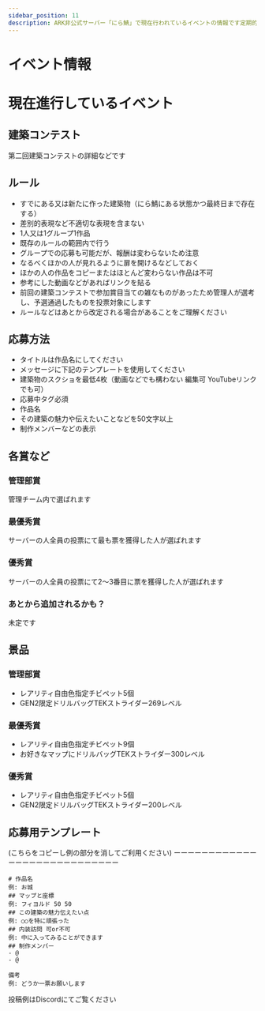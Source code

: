 ```yaml
---
sidebar_position: 11
description: ARK非公式サーバー「にら鯖」で現在行われているイベントの情報です定期的に楽しいイベントを用意しています　ぜひ楽しんでください！
---
```


# イベント情報

# 現在進行しているイベント

## 建築コンテスト
第二回建築コンテストの詳細などです

## ルール

- すでにある又は新たに作った建築物（にら鯖にある状態かつ最終日まで存在する）
- 差別的表現など不適切な表現を含まない
- 1人又は1グループ1作品
- 既存のルールの範囲内で行う
- グループでの応募も可能だが、報酬は変わらないため注意
- なるべくほかの人が見れるように扉を開けるなどしておく
- ほかの人の作品をコピーまたはほとんど変わらない作品は不可
- 参考にした動画などがあればリンクを貼る
- 前回の建築コンテストで参加賞目当ての雑なものがあったため管理人が選考し、予選通過したものを投票対象にします
- ルールなどはあとから改定される場合があることをご理解ください

## 応募方法
- タイトルは作品名にしてください
- メッセージに下記のテンプレートを使用してください
- 建築物のスクショを最低4枚（動画などでも構わない 編集可 YouTubeリンクでも可）
- 応募中タグ必須
- 作品名
- その建築の魅力や伝えたいことなどを50文字以上
- 制作メンバーなどの表示

## 各賞など
### 管理部賞
管理チーム内で選ばれます
### 最優秀賞
サーバーの人全員の投票にて最も票を獲得した人が選ばれます
### 優秀賞 
サーバーの人全員の投票にて2～3番目に票を獲得した人が選ばれます
### あとから追加されるかも？
未定です

## 景品
### 管理部賞
- レアリティ自由色指定チビペット5個
- GEN2限定ドリルバッグTEKストライダー269レベル
### 最優秀賞
- レアリティ自由色指定チビペット9個
- お好きなマップにドリルバッグTEKストライダー300レベル
### 優秀賞 
- レアリティ自由色指定チビペット5個
- GEN2限定ドリルバッグTEKストライダー200レベル
## 応募用テンプレート
(こちらをコピーし例の部分を消してご利用ください)
ーーーーーーーーーーーーーーーーーーーーーーーーーーーー
```
# 作品名
例: お城
## マップと座標
例: フィヨルド 50 50
## この建築の魅力伝えたい点
例: ○○を特に頑張った
## 内装訪問 可or不可
例: 中に入ってみることができます
## 制作メンバー
- @
- @

備考
例: どうか一票お願いします
```

投稿例はDiscordにてご覧ください



<!-- 
## タエニアステラ

### タエニアステラとは？

タエニアステラとは日本人の方が制作中のMODマップです
タエニア種という固有種族と全く新しい固有生物が存在し、バイオームも多種多様なマップです

### アルファスコーチドアースアースの設定やルール
- 基本的には他のサーバーと同じルール設定です
- 転送可能（MODアイテムや生物は出来ません）

### クリア条件とクリア報酬
- タエニア種を除くすべてのMOD生物のテイムと3種類のアルファボス討伐
- 3種のボスの死体の前でのサバイバーが映ってるスクショ、テイム時に出る名前入力欄のスクショを提出
- クリア報告はてりにらのDMにお願いします

### 開催期間

7月1～7月7　ラプトル以上の[サブスクリプション](https://playark.jp/docs/Feeling)の方の先行プレイ
7月8～7月30日　一般公開（変更になる場合があります）



## マッスルアべレーション

### マッスルアべレーションとは？

マッスルアべレーションとはテイムできる生物が肩乗せや、手持ち恐竜だけになり　代わりに<h4>サバイバーの攻撃力が1000倍</h4>になり、他のステータスも強化される　簡単にいえば<h4>全てを筋肉で解決する</h4>　がコンセプトのイベントサーバーになっています
最大難易度のクリア目標はロックウェルアルファのクリアです。

### マッスルアべレーションの設定やルール
- 基本的には他のサーバーと同じルール設定です

マッスルアべレーションだけの設定・ルール

　サバイバーのステータス | 上がり幅 
  ------------------ | -------- 
  体力　　 　　　　　| 1.5倍  
  スタミナ　　　　　 | 1.5倍       
  酸素量　　　　　　　| 1倍    
  食料　　　　　　　 | 1倍    
  重量　　　　　　　　| 20倍    
  近接攻撃　　　　　　| 20ポイント時点で1000倍     
  移動速度　　　　　　| 1.3倍     
　
- ログインしたらまずは攻撃力に20ポイント振ってください
- アイテム品質の低下（公式の2倍）
- 持ち込み全て不可
- ショットガン類TEKライフルなどの強力な重火器の禁止
- 一部の強力なアイテムの禁止
- 肩乗せ生物のみテイム可能
- トライブ最大人数10人
- ジップラインとモーターのエングラム変更
- 夜の経過速度0.3
<details>
  <summary>ARKショップ変更</summary>
時間経過取得ポイント2倍
売却価格
  商品名　　| 値段| 個数  | 備考
  ----------- | ---| ---- | -------
  アルファリーパーキングの棘  |20000 |1  | 無し
  アルファカルキノスの爪  |7500 |1 | 無し
  アルファバジリスクの牙  |7500 |1  | 無し
  ロックウェルトロフィーガンマ  |20000 |1  | 無し
  ロックウェルトロフィーベータ|40000 |1  | 無し
  ロックウェルトロフィーアルファ|60000 |1  | 無し
</details>

### クリア条件と報酬

<details>
  <summary>ロックウェルベータ</summary>

　チビペット9個（レア度自由・色指定不可）
    
</details>
<details>
  <summary>ロックウェルアルファ</summary>

 チビペット9個（レア度自由・色指定不可）

 アべレーションマッスルサバイバーロール

</details>
<details>
  <summary>ロックウェルアルファ＋</summary>
クリア条件
ロックウェルアルファの条件に追加でロックドレイクの卵奪取
巣に沸いてある状態で卵のレベルが分かるようにスクショし、その卵を上層のポータル（初期リス）に捨てた状態で卵のレベルが見えるようにスクショをし、その二枚を追加提出
（孵化させても取得できないので食べるなりしてください）


 チビペット9個（レア度自由・色指定不可）

 カルキノス/リーパー/ロックドレイク/バジリスクのうちどれかの最高レベル1匹（1～100番カラー色指定可）（リーパーは244レベル ドレイクは226レベル他は269レベル）

 アべレーションマッスルサバイバーロール

</details>

- クリア報告は一人につき1度まで受け付けます（トライブでクリアしても一人一人申請してください）
- クリア報告時にインプラントとサバイバーのステータスが映った画像の提出
- クリア報告時に下層のボスターミナルでボス起動状態の写真を提出
- 3種類のアーティファクトの前での写真が必要になります（サバイバーが映っていれば直撮りでも３人称視点でもかまいません、回収前のアーティファクトのみ有効です）
- クリア時にサバイバーレベルが115以上
- クリア報告はてりにらのDMにお願いします(写真は5枚か7枚になるはずです)


※ボスだけ行きましたなどはクリア扱いにはなりません
※ルールは変更になる場合がございます

### 参加していただく配信者様
## [ARKは宇宙だ（むーさん）](https://www.youtube.com/@mu.uchuda/featured)

　<img alt="kanntasann" src="/img/event/ARKmu.jpg" width="20%"/>

YouTubeで主にARKの生身縛りや生物縛りの動画を投稿されている縛りプレイのプロ。にら鯖生身シリーズはむーさんの動画を見て始まった。
生身アべレーション経験者。前回のマッスルアイランドに引き続き参加していただきます。

## [桜餅かんたさん](https://www.youtube.com/@k_SKTMT)

<img alt="kanntasann" src="/img/event/kanta.jpg" width="20%"/>



　YouTubeでARKアーリーアクセス時代からジュラシックパーク編や建築動画、PVP動画を投稿されているARK界のレジェンド。
　てりにらがARKに出会うきっかけとなった方。今回初参戦です。

### 開催予定期間

8月1～8月7　ラプトル以上の[サブスクリプション](https://playark.jp/docs/Feeling)の方の先行プレイ

8月8～8月31日　一般公開（延長になる場合があります）


# イベント情報
# 現在進行しているイベント

## アルファスコーチドアースアース

### アルファスコーチドアースアースとは？

アルファスコーチドアースアースとはテイムできる生物が6匹になり、何がテイムできるのかは分かりません　また通常のスコーチドアースより気温が1.3倍になっています
最終クリア目標はマンティコアのベータです

### アルファスコーチドアースアースの設定やルール
- 基本的には他のサーバーと同じルール設定です

アルファスコーチドアースだけの設定・ルール

　項目 | 倍率
  ------------------ | -------- 
  水分・食料の減り速度　　　| 1倍  
  死体時間　　　　　 | 1倍       
  テイム制限　　　　　　　| 50匹   
  腐敗時間　　　　　　　 | 1倍    





- クライムピッケルの素材が変更されているのでスコーチドアースだけで制作できます
- ベストエッグのエアコン効果、回収機能、性転換無効
- その他倍率低下



### クリア条件
- <h3>アルファマンティコア（ベータに変更される可能性あり）</h3>
- クリア報告は一人につき1度まで受け付けます（トライブは全員まとめてお願いします） 
- クリア報告時にインプラントの画像を提出していただきます
- マンティコアのクリアには全てのアーティファクトの前での写真が必要になります（サバイバーが映っていれば直撮りでも３人称視点でもかまいません、ちゃんと攻略したことが証明できればいいです）

※1ボスだけ行きましたなどはクリア扱いにはなりません
※2裏条件が存在しそれにクリアしていなかった場合無効になります

※3ルールは変更になる場合がございます

## 開催期間

6月1～6月7　ラプトル以上の[サブスクリプション](https://playark.jp/docs/Feeling)の方の先行プレイ
6月8～6月30日　一般公開（変更になる場合があります）-->